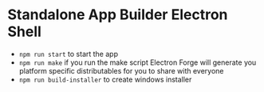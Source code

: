 # Standalone App Builder Electron Shell

- `npm run start` to start the app
- `npm run make` if you run the make script Electron Forge will generate you platform specific distributables for you to share with everyone
- `npm run build-installer` to create windows installer
